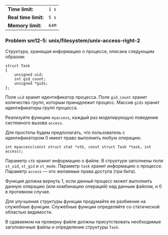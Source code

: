 |                      |       |
|----------------------|-------|
| **Time limit:**      | `1 s` |
| **Real time limit:** | `5 s` |
| **Memory limit:**    | `64M` |


### Problem sm12-5: unix/filesystem/unix-access-right-2

Структура, хранящая информацию о процессе, описана следующим
образом:

    
    
    struct Task
    {
        unsigned uid;
        int gid_count;
        unsigned *gids;
    };

Поле `uid` хранит идентификатор процесса. Поле `gid_count` хранит
количество групп, которым принадлежит процесс. Массив `gids`
хранит идентификаторы групп процесса.

Реализуйте функцию `myaccess`, каждый раз моделирующую поведение
системного вызова `access`.

Для простоты будем предполагать, что пользователь с
идентификатором 0 имеет право выполнить любую операцию.

    
    
    int myaccess(const struct stat *stb, const struct Task *task, int access);

Параметр `stb` хранит информацию о файле. В структуре заполнены
поля `st_uid`, `st_gid` и `st_mode`. Параметр `task` хранит
информацию о процессе. Параметр `access` — это желаемые права
доступа (три бита).

Функция должна вернуть 1, если данный процесс может выполнить
данную операцию (или комбинацию операций) над данным файлом, и 0
в противном случае.

Для улучшения структуры функции продумайте ее разбиение на
служебные функции. Служебные функции определяйте со статической
областью видимости.

В сдаваемом на проверку файле должны присутствовать необходимые
заголовочные файлы и определение структуры `Task`.

